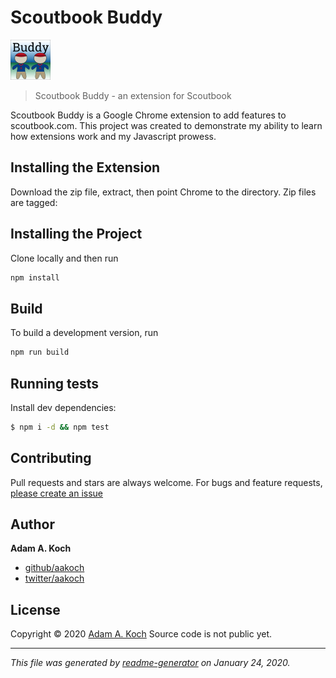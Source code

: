 # Scoutbook Buddy

[![Scoutbook Buddy](https://github.com/aakoch/scoutbook-buddy/blob/master/src/icons/icon_64.png?raw=true)](https://github.com/aakoch/scoutbook-buddy) 
> Scoutbook Buddy - an extension for Scoutbook

Scoutbook Buddy is a Google Chrome extension to add features to scoutbook.com. 
This project was created to demonstrate my ability to learn how extensions work and my Javascript prowess.

## Installing the Extension

Download the zip file, extract, then point Chrome to the directory. Zip files are tagged: 

## Installing the Project

Clone locally and then run
```sh
npm install
```

## Build

To build a development version, run 

```sh
npm run build
```

## Running tests

Install dev dependencies:

```sh
$ npm i -d && npm test
```

## Contributing

Pull requests and stars are always welcome. For bugs and feature requests, [please create an issue](https://github.com/aakoch/scoutbook-buddy/issues)

## Author

**Adam A. Koch**

* [github/aakoch](https://github.com/aakoch)
* [twitter/aakoch](http://twitter.com/aakoch)

## License

Copyright © 2020 [Adam A. Koch](aakoch)
Source code is not public yet.

***

_This file was generated by [readme-generator](https://github.com/jonschlinkert/readme-generator) on January 24, 2020._

